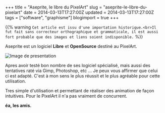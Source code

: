 +++
title = "Aseprite, le libre du PixelArt"
slug = "aseprite-le-libre-du-pixelart"
date = 2014-03-13T17:27:00Z
updated = 2014-03-13T17:27:00Z
tags = ["software", "graphisme"]
blogimport = true
+++

{{% warning `Cet article est issu d'une importation historique.<br>Il fut fait sans correcteur orthographique et grammaticale, il est aussi fort probable que des images et liens soient indisponible.` %}}

Aseprite est un logiciel **Libre** et **OpenSource** destiné au PixelArt.

![Image de presentation](/images/mamu.backmeister.name-wp-content-uploads-2012-03-aseprite01.png "Image du jeux \"Catacomb Snatch\", réalisé avec Aseprite.")

Apres avoir testé bon nombre de ses logiciel spécialisé, mais aussi des tentatives raté via Gimp, Photoshop, etc ... Je peux vous affirmer que celui ci est adapté. C'est à mon sens le plus réussit et le plus agréable pour cette utilisation.

Tres simple d'utilisation et permettant de réaliser des animation de façon intuitives. Pour le PixelArt il n'a pas vraiment de concurrent.

**éa, les amis.**
